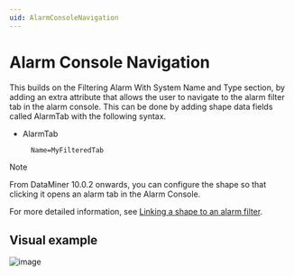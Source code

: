 ```yaml
---
uid: AlarmConsoleNavigation
---
```


# Alarm Console Navigation

This builds on the Filtering Alarm With System Name and Type section, by adding an extra attribute that allows the user to navigate to the alarm filter tab in the alarm console. This can be done by adding shape data fields called AlarmTab with the following syntax.

- AlarmTab

    ```xml
      Name=MyFilteredTab
    ```

> [!NOTE]
> From DataMiner 10.0.2 onwards, you can configure the shape so that clicking it opens an alarm tab in the Alarm Console.

For more detailed information, see [Linking a shape to an alarm filter](xref:Linking_a_shape_to_an_alarm_filter).

## Visual example

![image](~/develop/images/EPM_alarm_console_navigation_example.png)

